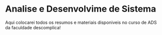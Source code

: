 # Analise e Desenvolvime de Sistema
 Aqui colocarei todos os resumos e materiais disponiveis no curso de ADS da faculdade descomplica!
